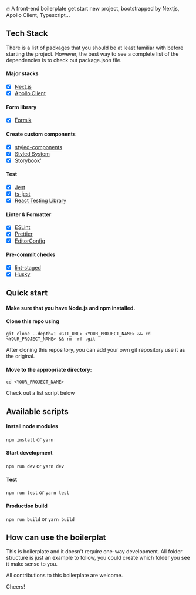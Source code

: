 🔥 A front-end boilerplate get start new project, bootstrapped by Nextjs, Apollo Client, Typescript...

## Tech Stack

There is a list of packages that you should be at least familiar with before starting the project. However, the best way to see a complete list of the dependencies is to check out package.json file. 

#### Major stacks

- [x] [Next.js](https://nextjs.org/)
- [x] [Apollo Client](https://www.apollographql.com/docs/react/)

#### Form library

- [x] [Formik](https://github.com/formik/formik)

#### Create custom components

- [x] [styled-components](https://github.com/styled-components/styled-components)
- [x] [Styled System](https://github.com/styled-system/styled-system)
- [x] [Storybook](https://github.com/storybookjs/storybook)'

#### Test

- [x] [Jest](https://github.com/facebook/jest)
- [x] [ts-jest](https://github.com/kulshekhar/ts-jest)
- [x] [React Testing Library](https://github.com/testing-library/react-testing-library)

#### Linter & Formatter

- [x] [ESLint](https://github.com/eslint/eslint)
- [x] [Prettier](https://github.com/prettier/prettier)
- [x] [EditorConfig](https://editorconfig.org/)

#### Pre-commit checks

- [x] [lint-staged](https://github.com/okonet/lint-staged)
- [x] [Husky](https://github.com/typicode/husky)

## Quick start

#### Make sure that you have Node.js and npm installed.

#### Clone this repo using

`git clone --depth=1 <GIT_URL> <YOUR_PROJECT_NAME> && cd <YOUR_PROJECT_NAME> && rm -rf .git`

After cloning this repository, you can add your own git repository use it as the original.

#### Move to the appropriate directory:

`cd <YOUR_PROJECT_NAME>`

Check out a list script below

## Available scripts

#### Install node modules

`npm install` or `yarn`

#### Start development

`npm run dev` or `yarn dev`

#### Test

`npm run test` or `yarn test`

#### Production build

`npm run build` or `yarn build`

## How can use the boilerplat

This is boilerplate and it doesn't require one-way development.
All folder structure is just an example to follow, you could create which folder you see it make sense to you.

All contributions to this boilerplate are welcome.

Cheers!